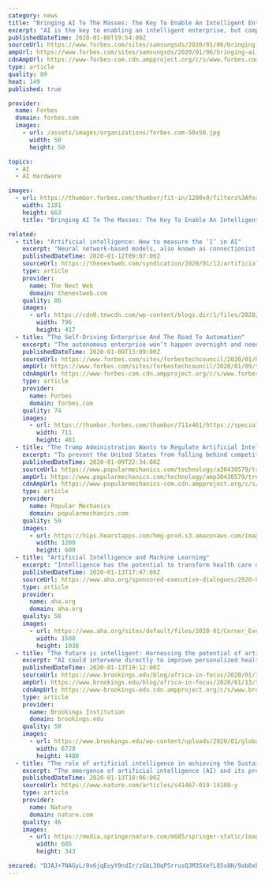 ```yaml
---
category: news
title: "Bringing AI To The Masses: The Key To Enable An Intelligent Enterprise"
excerpt: "AI is the key to enabling an intelligent enterprise, but companies must overcome two major hurdles to make AI a reality within their organization. Companies around the world are transforming into “intelligent enterprises” – organizations that leverage disruptive technologies to boost productivity,"
publishedDateTime: 2020-01-06T19:54:00Z
sourceUrl: https://www.forbes.com/sites/samsungsds/2020/01/06/bringing-ai-to-the-masses-the-key-to-enable-an-intelligent-enterprise/
ampUrl: https://www.forbes.com/sites/samsungsds/2020/01/06/bringing-ai-to-the-masses-the-key-to-enable-an-intelligent-enterprise/amp/
cdnAmpUrl: https://www-forbes-com.cdn.ampproject.org/c/s/www.forbes.com/sites/samsungsds/2020/01/06/bringing-ai-to-the-masses-the-key-to-enable-an-intelligent-enterprise/amp/
type: article
quality: 89
heat: 149
published: true

provider:
  name: Forbes
  domain: forbes.com
  images:
    - url: /assets/images/organizations/forbes.com-50x50.jpg
      width: 50
      height: 50

topics:
  - AI
  - AI Hardware

images:
  - url: https://thumbor.forbes.com/thumbor/fit-in/1200x0/filters%3Aformat%28jpg%29/https%3A%2F%2Fspecials-images.forbesimg.com%2Fimageserve%2F5e0e2c98ab5be6000762cf62%2F0x0.jpg
    width: 1181
    height: 663
    title: "Bringing AI To The Masses: The Key To Enable An Intelligent Enterprise"

related:
  - title: "Artificial intelligence: How to measure the ‘I’ in AI"
    excerpt: "Neural network-based models, also known as connectionist AI ... (Note: Some AI researchers, such as computer scientist Rich Sutton, believe that the true direction for artificial intelligence research should be methods that can scale with the availability of data and compute resources.) In the paper, Chollet presents the Abstraction Reasoning ..."
    publishedDateTime: 2020-01-12T09:07:00Z
    sourceUrl: https://thenextweb.com/syndication/2020/01/12/artificial-intelligence-how-to-measure-the-i-in-ai/
    type: article
    provider:
      name: The Next Web
      domain: thenextweb.com
    quality: 86
    images:
      - url: https://cdn0.tnwcdn.com/wp-content/blogs.dir/1/files/2020/01/1-copy-copy-1-796x417.jpg
        width: 796
        height: 417
  - title: "The Self-Driving Enterprise And The Road To Automation"
    excerpt: "The autonomous enterprise won’t happen overnight and needs the right tools and plan to achieve success. Just like autonomous vehicles, we need to be knowledgeable about automation and how it can improve our business processes."
    publishedDateTime: 2020-01-09T13:09:00Z
    sourceUrl: https://www.forbes.com/sites/forbestechcouncil/2020/01/09/the-self-driving-enterprise-and-the-road-to-automation/
    ampUrl: https://www.forbes.com/sites/forbestechcouncil/2020/01/09/the-self-driving-enterprise-and-the-road-to-automation/amp/
    cdnAmpUrl: https://www-forbes-com.cdn.ampproject.org/c/s/www.forbes.com/sites/forbestechcouncil/2020/01/09/the-self-driving-enterprise-and-the-road-to-automation/amp/
    type: article
    provider:
      name: Forbes
      domain: forbes.com
    quality: 74
    images:
      - url: https://thumbor.forbes.com/thumbor/711x461/https://specials-images.forbesimg.com/dam/imageserve/941265460/960x0.jpg?fit=scale
        width: 711
        height: 461
  - title: "The Trump Administration Wants to Regulate Artificial Intelligence"
    excerpt: "To prevent the United States from falling behind competitor nations like China, when it comes to the development of artificial intelligence-based ... In the case of self-driving cars, there was—and continues to be—a clear lack of regulation at the ..."
    publishedDateTime: 2020-01-09T22:34:00Z
    sourceUrl: https://www.popularmechanics.com/technology/a30430579/trump-artificial-intelligence-ai-guidelines/
    ampUrl: https://www.popularmechanics.com/technology/amp30430579/trump-artificial-intelligence-ai-guidelines/
    cdnAmpUrl: https://www-popularmechanics-com.cdn.ampproject.org/c/s/www.popularmechanics.com/technology/amp30430579/trump-artificial-intelligence-ai-guidelines/
    type: article
    provider:
      name: Popular Mechanics
      domain: popularmechanics.com
    quality: 59
    images:
      - url: https://hips.hearstapps.com/hmg-prod.s3.amazonaws.com/images/trump-ai-1578605274.jpg?crop=1.00xw:1.00xh;0,0&resize=1200:*
        width: 1200
        height: 600
  - title: "Artificial Intelligence and Machine Learning"
    excerpt: "Intelligence has the potential to transform health care delivery and the patient experience. While artificial intelligence (AI) is still in the early stages of adoption, some organizations have started to incorporate intelligence into their clinical workflow and business operations to improve quality of care, patient satisfaction and engagement ..."
    publishedDateTime: 2020-01-13T17:47:00Z
    sourceUrl: https://www.aha.org/sponsored-executive-dialogues/2020-01-13-artificial-intelligence-and-machine-learning
    type: article
    provider:
      name: aha.org
      domain: aha.org
    quality: 56
    images:
      - url: https://www.aha.org/sites/default/files/2020-01/Cerner_ExecDialogue_AI_120919_Banner.jpg
        width: 1500
        height: 1038
  - title: "The future is intelligent: Harnessing the potential of artificial intelligence in Africa"
    excerpt: "AI could intervene directly to improve personalized health care and product development. Importantly, the health management platform precedes the leveraging of AI, so we must equally invest in cybersecurity, Big Data, cloud computing, and blockchain. Artificial intelligence for Africa presents opportunities to put the continent at the forefront ..."
    publishedDateTime: 2020-01-13T19:12:00Z
    sourceUrl: https://www.brookings.edu/blog/africa-in-focus/2020/01/13/the-future-is-intelligent-harnessing-the-potential-of-artificial-intelligence-in-africa/
    ampUrl: https://www.brookings.edu/blog/africa-in-focus/2020/01/13/the-future-is-intelligent-harnessing-the-potential-of-artificial-intelligence-in-africa/amp/
    cdnAmpUrl: https://www-brookings-edu.cdn.ampproject.org/c/s/www.brookings.edu/blog/africa-in-focus/2020/01/13/the-future-is-intelligent-harnessing-the-potential-of-artificial-intelligence-in-africa/amp/
    type: article
    provider:
      name: Brookings Institution
      domain: brookings.edu
    quality: 50
    images:
      - url: https://www.brookings.edu/wp-content/uploads/2020/01/global_tanzania_drone.jpg
        width: 6720
        height: 4480
  - title: "The role of artificial intelligence in achieving the Sustainable Development Goals"
    excerpt: "The emergence of artificial intelligence (AI) and its progressively wider impact on many sectors requires an assessment of its effect on the achievement of the Sustainable Development Goals. Using a consensus-based expert elicitation process, we find that AI can enable the accomplishment of 134 targets across all the goals, but it may also ..."
    publishedDateTime: 2020-01-13T10:06:00Z
    sourceUrl: https://www.nature.com/articles/s41467-019-14108-y
    type: article
    provider:
      name: Nature
      domain: nature.com
    quality: 46
    images:
      - url: https://media.springernature.com/m685/springer-static/image/art%3A10.1038%2Fs41467-019-14108-y/MediaObjects/41467_2019_14108_Fig1_HTML.png
        width: 685
        height: 343

secured: "DJAJ+7NAGyL/0v6jqEuyY0ndIr/zGbL3OqPSrrusQJM35XefL85v8H/9ab0xPMVMiGZ+tbT01kJjlF9CrBxXnI14CP09eoPz8WhURQ2enQhzaaYshG1cLuhenTiCcPKmq/n1H33H928p9O5TkhHX+pI+AfAK8L4iVvgRqQPGHqv0wnycDaN9IDFXAwhaYyR4dUA9dBGY4fzeUtKousxY5KEfJAHRmKhQKfIWBJRq1Tg8vRTwaaYHaTe/J5ZsFfD6tW4sDLy7xzYEPuyke9eTnvI0daoSGCG/ZhjmFbJsudU=;EvcUy7kcI1U1IHx61kPSFw=="
---
```


